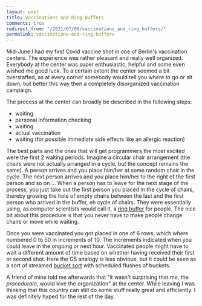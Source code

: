 ```yaml
---
layout: post
title: Vaccinations and Ring Buffers
comments: true
redirect_from: "/2021/07/06/vaccinations_and_ring_buffers/"
permalink: vaccinations-and-ring-buffers
---
```


Mid-June I had my first Covid vaccine shot in one of Berlin's vaccination centers. The experience was rather pleasant
and really well organized. Everybody at the center was super enthusiastic, helpful and some even wished
me good luck. To a certain extent the center seemed a bit overstaffed, as at every corner somebody would tell
you where to go or sit down, but better this way then a completely disorganized vaccination campaign.

The process at the center can broadly be described in the following steps:
- waiting
- personal information checking
- waiting
- actual vaccination
- waiting (for possible immediate side effects like an allergic reaction)

The best parts and the ones that will get programmers the most excited were the first 2 waiting periods.
Imagine a circular chair arrangement (the chairs were not actually arranged in a cycle, but the
concept remains the same). A person arrives and you place him/her at some random chair in the cycle. The
next person arrives and you place him/her to the right of the first person and so on ... When a person
has to leave for the next stage of the process, you just take out the first person you
placed in the cycle of chairs, thereby growing the hole of empty chairs between the last and the first person who arrived
in the buffer, eh cycle of chairs. They were essentially using, as computer scientists would call it,
a [ring buffer](https://en.wikipedia.org/wiki/Circular_buffer) for people. The nice bit about this
procedure is that you never have to make people change chairs or move while waiting.

Once you were vaccinated you got placed in one of 6 rows, which where numbered 0 to 50 in increments
of 10. The increments indicated when you could leave in the ongoing or next hour. Vaccinated people
might have to wait a different amount of time based on whether having received their first or second shot.
Here the CS analogy is less obvious, but it could be seen as a sort of streamed
[bucket sort](https://en.wikipedia.org/wiki/Bucket_sort) with scheduled flushes of buckets.

A friend of mine told me afterwards that "it wasn't surprising that me, the _proceduralo_,
would love the organization" at the center. While leaving I was thinking that this country
can still do some stuff really great and efficiently. I was definitely hyped for the rest of the day.
